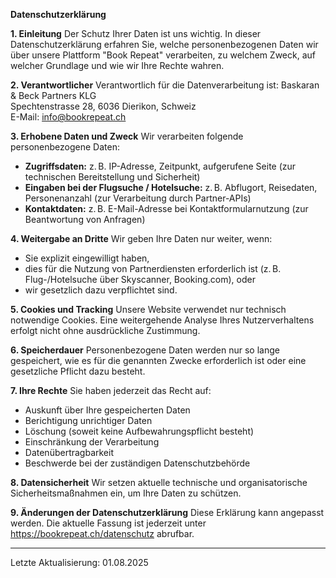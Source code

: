**Datenschutzerklärung**

**1. Einleitung**
Der Schutz Ihrer Daten ist uns wichtig. In dieser Datenschutzerklärung erfahren Sie, welche personenbezogenen Daten wir über unsere Plattform "Book Repeat" verarbeiten, zu welchem Zweck, auf welcher Grundlage und wie wir Ihre Rechte wahren.

**2. Verantwortlicher**
Verantwortlich für die Datenverarbeitung ist:
Baskaran & Beck Partners KLG  
Spechtenstrasse 28, 6036 Dierikon, Schweiz  
E-Mail: info@bookrepeat.ch

**3. Erhobene Daten und Zweck**
Wir verarbeiten folgende personenbezogene Daten:
- **Zugriffsdaten:** z. B. IP-Adresse, Zeitpunkt, aufgerufene Seite (zur technischen Bereitstellung und Sicherheit)
- **Eingaben bei der Flugsuche / Hotelsuche:** z. B. Abflugort, Reisedaten, Personenanzahl (zur Verarbeitung durch Partner-APIs)
- **Kontaktdaten:** z. B. E-Mail-Adresse bei Kontaktformularnutzung (zur Beantwortung von Anfragen)

**4. Weitergabe an Dritte**
Wir geben Ihre Daten nur weiter, wenn:
- Sie explizit eingewilligt haben,
- dies für die Nutzung von Partnerdiensten erforderlich ist (z. B. Flug-/Hotelsuche über Skyscanner, Booking.com), oder
- wir gesetzlich dazu verpflichtet sind.

**5. Cookies und Tracking**
Unsere Website verwendet nur technisch notwendige Cookies. Eine weitergehende Analyse Ihres Nutzerverhaltens erfolgt nicht ohne ausdrückliche Zustimmung.

**6. Speicherdauer**
Personenbezogene Daten werden nur so lange gespeichert, wie es für die genannten Zwecke erforderlich ist oder eine gesetzliche Pflicht dazu besteht.

**7. Ihre Rechte**
Sie haben jederzeit das Recht auf:
- Auskunft über Ihre gespeicherten Daten
- Berichtigung unrichtiger Daten
- Löschung (soweit keine Aufbewahrungspflicht besteht)
- Einschränkung der Verarbeitung
- Datenübertragbarkeit
- Beschwerde bei der zuständigen Datenschutzbehörde

**8. Datensicherheit**
Wir setzen aktuelle technische und organisatorische Sicherheitsmaßnahmen ein, um Ihre Daten zu schützen.

**9. Änderungen der Datenschutzerklärung**
Diese Erklärung kann angepasst werden. Die aktuelle Fassung ist jederzeit unter https://bookrepeat.ch/datenschutz abrufbar.

---
Letzte Aktualisierung: 01.08.2025

